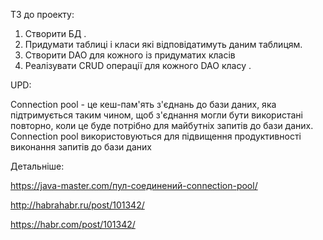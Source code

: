 ТЗ до проекту:

1. Створити БД .
2. Придумати таблиці і класи які відповідатимуть даним таблицям.
3. Створити DAO для кожного із придуматих класів
4. Реалізувати CRUD операції для кожного DAO класу . 

UPD:

Connection pool - це кеш-пам'ять з'єднань до бази даних, яка підтримується таким чином, щоб з'єднання могли бути використані повторно, коли це буде потрібно для майбутніх запитів до бази даних. Connection pool використовуються для підвищення продуктивності виконання запитів до бази даних

Детальніше: 

https://java-master.com/пул-соединений-connection-pool/

http://habrahabr.ru/post/101342/

https://habr.com/post/101342/

